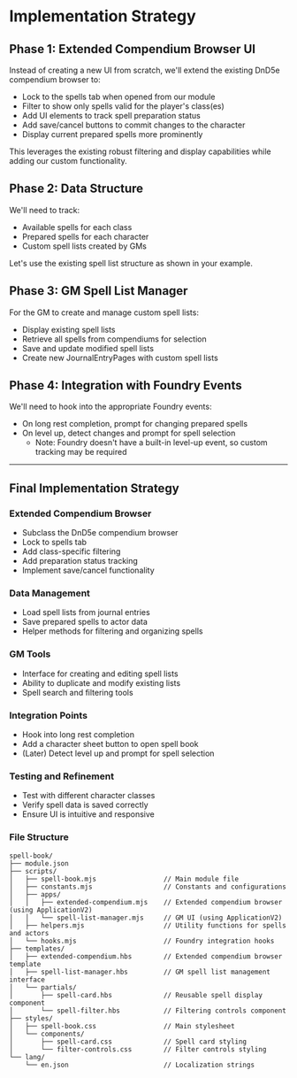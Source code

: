 # Implementation Strategy

## Phase 1: Extended Compendium Browser UI

Instead of creating a new UI from scratch, we'll extend the existing DnD5e compendium browser to:

- Lock to the spells tab when opened from our module
- Filter to show only spells valid for the player's class(es)
- Add UI elements to track spell preparation status
- Add save/cancel buttons to commit changes to the character
- Display current prepared spells more prominently

This leverages the existing robust filtering and display capabilities while adding our custom functionality.

## Phase 2: Data Structure

We'll need to track:

- Available spells for each class
- Prepared spells for each character
- Custom spell lists created by GMs

Let's use the existing spell list structure as shown in your example.

## Phase 3: GM Spell List Manager

For the GM to create and manage custom spell lists:

- Display existing spell lists
- Retrieve all spells from compendiums for selection
- Save and update modified spell lists
- Create new JournalEntryPages with custom spell lists

## Phase 4: Integration with Foundry Events

We'll need to hook into the appropriate Foundry events:

- On long rest completion, prompt for changing prepared spells
- On level up, detect changes and prompt for spell selection
  - Note: Foundry doesn't have a built-in level-up event, so custom tracking may be required

---

## Final Implementation Strategy

### Extended Compendium Browser

- Subclass the DnD5e compendium browser
- Lock to spells tab
- Add class-specific filtering
- Add preparation status tracking
- Implement save/cancel functionality

### Data Management

- Load spell lists from journal entries
- Save prepared spells to actor data
- Helper methods for filtering and organizing spells

### GM Tools

- Interface for creating and editing spell lists
- Ability to duplicate and modify existing lists
- Spell search and filtering tools

### Integration Points

- Hook into long rest completion
- Add a character sheet button to open spell book
- (Later) Detect level up and prompt for spell selection

### Testing and Refinement

- Test with different character classes
- Verify spell data is saved correctly
- Ensure UI is intuitive and responsive

### File Structure

```text
spell-book/
├── module.json
├── scripts/
│   ├── spell-book.mjs                 // Main module file
│   ├── constants.mjs                  // Constants and configurations
│   ├── apps/
│   │   ├── extended-compendium.mjs    // Extended compendium browser (using ApplicationV2)
│   │   └── spell-list-manager.mjs     // GM UI (using ApplicationV2)
│   ├── helpers.mjs                    // Utility functions for spells and actors
│   └── hooks.mjs                      // Foundry integration hooks
├── templates/
│   ├── extended-compendium.hbs        // Extended compendium browser template
│   ├── spell-list-manager.hbs         // GM spell list management interface
│   └── partials/
│       ├── spell-card.hbs             // Reusable spell display component
│       └── spell-filter.hbs           // Filtering controls component
├── styles/
│   ├── spell-book.css                 // Main stylesheet
│   └── components/
│       ├── spell-card.css             // Spell card styling
│       └── filter-controls.css        // Filter controls styling
└── lang/
    └── en.json                        // Localization strings
